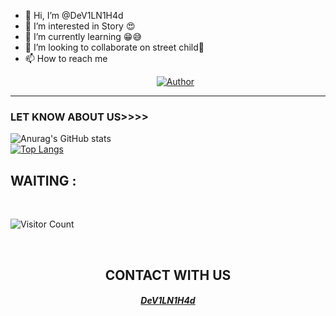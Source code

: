- 👋 Hi, I’m @DeV1LN1H4d
- 👀 I’m interested in Story 😍
- 🌱 I’m currently learning 😁😅
- 💞️ I’m looking to collaborate on street child🥰
- 📫 How to reach me <p align="center">
<a href="https://Facebook.com/DevilNihad/"><img title="Author" src="https://img.shields.io/badge/Author-Dev1L%20N1H4d-red"></a>


******************************************

### LET KNOW ABOUT US>>>>
![Anurag's GitHub stats](https://github-readme-stats.vercel.app/api?username=DeV1LN1H4d&show_icons=true&theme=radical)
<br>
[![Top Langs](https://github-readme-stats.vercel.app/api/top-langs/?username=DeV1LN1H4d&layout=compact)](https://github.com/DeV1LN1H4d)
<br>
## WAITING :

<br>

![Visitor Count](https://profile-counter.glitch.me/DeV1LN1H4d/count.svg)


<br>
<div align="center">
<h2>CONTACT WITH US</h2>

<h4><i><b><a href ="https://www.facebook.com/Devilnihad/">DeV1LN1H4d</a></b></i></h4>
</div>
